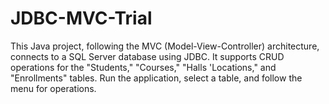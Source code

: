 # JDBC-MVC-Trial
This Java project, following the MVC (Model-View-Controller) architecture, connects to a SQL Server database using JDBC. It supports CRUD operations for the "Students," "Courses," "Halls 'Locations," and "Enrollments" tables. Run the application, select a table, and follow the menu for operations.
